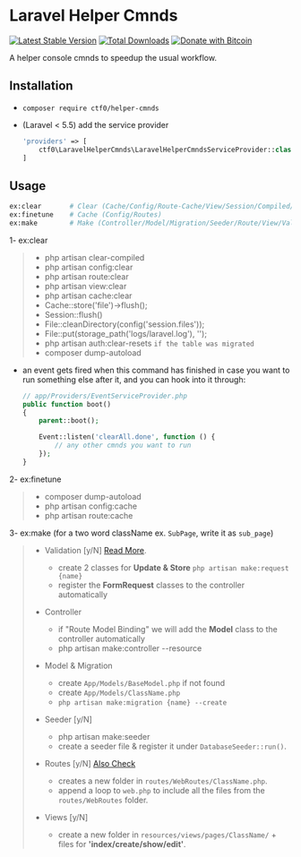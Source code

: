# Laravel Helper Cmnds

[![Latest Stable Version](https://img.shields.io/packagist/v/ctf0/helper-cmnds.svg)](https://packagist.org/packages/ctf0/helper-cmnds) [![Total Downloads](https://img.shields.io/packagist/dt/ctf0/helper-cmnds.svg)](https://packagist.org/packages/ctf0/helper-cmnds) [![Donate with Bitcoin](https://en.cryptobadges.io/badge/micro/16ri7Hh848bw7vxbEevKHFuHXLmsV8Vc9L)](https://en.cryptobadges.io/donate/16ri7Hh848bw7vxbEevKHFuHXLmsV8Vc9L)

A helper console cmnds to speedup the usual workflow.

## Installation

- `composer require ctf0/helper-cmnds`

- (Laravel < 5.5) add the service provider

    ```php
    'providers' => [
        ctf0\LaravelHelperCmnds\LaravelHelperCmndsServiceProvider::class
    ]
    ```

## Usage

```bash
ex:clear       # Clear (Cache/Config/Route-Cache/View/Session/Compiled/Laravel-LogFile/Pass-Resets)
ex:finetune    # Cache (Config/Routes)
ex:make        # Make (Controller/Model/Migration/Seeder/Route/View/Validation)
```

1- ex:clear

>  - php artisan clear-compiled
>  - php artisan config:clear
>  - php artisan route:clear
>  - php artisan view:clear
>  - php artisan cache:clear
>  - Cache::store('file')->flush();
>  - Session::flush()
>  - File::cleanDirectory(config('session.files'));
>  - File::put(storage_path('logs/laravel.log'), '');
>  - php artisan auth:clear-resets `if the table was migrated`
>  - composer dump-autoload

* an event gets fired when this command has finished in case you want to run something else after it, and you can hook into it through:
    ```php
    // app/Providers/EventServiceProvider.php
    public function boot()
    {
        parent::boot();

        Event::listen('clearAll.done', function () {
            // any other cmnds you want to run
        });
    }
    ```

2- ex:finetune

>  - composer dump-autoload
>  - php artisan config:cache
>  - php artisan route:cache

3- ex:make (for a two word className ex. `SubPage`, write it as `sub_page`)

> - Validation [y/N] [Read More](https://ctf0.wordpress.com/2016/10/16/extend-formrequest-to-allow-more-functionality-in-laravel-v5-3/).
>   - create 2 classes for **Update & Store** `php artisan make:request {name}`
>   - register the **FormRequest** classes to the controller automatically
>
> - Controller
>   - if "Route Model Binding" we will add the **Model** class to the controller automatically
>   - php artisan make:controller --resource
>
> - Model & Migration
>   - create `App/Models/BaseModel.php` if not found
>   - create `App/Models/ClassName.php`
>   - `php artisan make:migration {name} --create`
>
> - Seeder [y/N]
>   - php artisan make:seeder
>   - create a seeder file & register it under `DatabaseSeeder::run()`.
>
> - Routes [y/N] [Also Check](http://code4fun.io/post/how-to-share-data-with-all-views-in-laravel-5-3-the-right-way)
>   - creates a new folder in `routes/WebRoutes/ClassName.php`.
>   - append a loop to `web.php` to include all the files from the `routes/WebRoutes` folder.
>
> - Views [y/N]
>   - create a new folder in `resources/views/pages/ClassName/` + files for **'index/create/show/edit'**.
